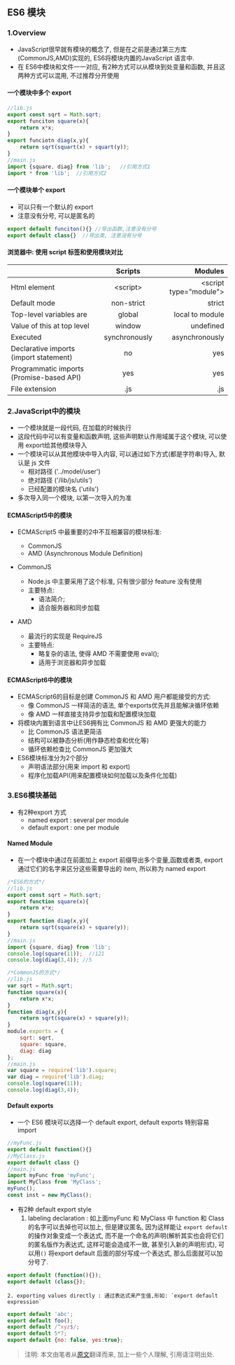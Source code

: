 ES6 模块
---

### 1.Overview
+ JavaScript很早就有模块的概念了, 但是在之前是通过第三方库(CommonJS,AMD)实现的, ES6将模块内置的JavaScript 语言中.
+ 在 ES6中模块和文件一一对应, 有2种方式可以从模块到处变量和函数, 并且这两种方式可以混用, 不过推荐分开使用

#### 一个模块中多个 export
```JavaScript
//lib.js
export const sqrt = Math.sqrt;
export funciton square(x){
	return x*x;
}
export funciotn diag(x,y){
	return sqrt(squart(x) + squart(y));
}
//main.js
import {square, diag} from 'lib';   //引用方式1
import * from 'lib';  //引用方式2
```

#### 一个模块单个 export
+ 可以只有一个默认的 export
+ 注意没有分号, 可以是匿名的
```JavaScript
export default funciton(){} //导出函数,注意没有分号
export default class{}  //导出类, 注意没有分号
```

#### 浏览器中: 使用 script 标签和使用模块对比
|      | Scripts          | Modules  |
| ------------- |:-------------:| -----:|
| Html element     | \<script\>| \<script type="module"\> |
| Default mode      | non-strict      |   strict |
| Top-level variables  are| global      |   local to module |
| Value of this at top level| window | undefined|
| Executed | synchronously | asynchronously | 
| Declarative imports (import statement) | no | yes|
| Programmatic imports (Promise-based API) | yes | yes |
| File extension	 | .js	| .js | 


### 2.JavaScript中的模块

+ 一个模块就是一段代码, 在加载的时候执行
+ 这段代码中可以有变量和函数声明, 这些声明默认作用域属于这个模块, 可以使用 export给其他模块导入
+ 一个模块可以从其他模块中导入内容, 可以通过如下方式(都是字符串)导入, 默认是 js 文件
	+ 相对路径 ('../model/user')
	+ 绝对路径 ('/lib/js/utils')
	+ 已经配置的模块名 ('utils')
+ 多次导入同一个模块, 以第一次导入的为准

#### ECMAScript5中的模块
+ ECMAScript5 中最重要的2中不互相兼容的模块标准:
	+ CommonJS
	+ AMD (Asynchronous Module Definition)

+ CommonJS
	+ Node.js 中主要采用了这个标准, 只有很少部分 feature 没有使用
	+ 主要特点: 
		+ 语法简介; 
		+ 适合服务器和同步加载

+ AMD
	+ 最流行的实现是 RequireJS
	+ 主要特点: 
		+ 略复杂的语法, 使得 AMD 不需要使用 eval(); 
		+ 适用于浏览器和异步加载

#### ECMAScript6中的模块
+ ECMAScript6的目标是创建 CommonJS 和 AMD 用户都能接受的方式:
	+ 像 CommonJS 一样简洁的语法, 单个exports优先并且能解决循环依赖
	+ 像 AMD 一样直接支持异步加载和配置模块加载
+ 将模块内置到语言中让ES6拥有比 CommonJS 和 AMD 更强大的能力
	+ 比 CommonJS 语法更简洁
	+ 结构可以被静态分析(用作静态检查和优化等)
	+ 循环依赖检查比 CommonJS 更加强大
+ ES6模块标准分为2个部分
	+ 声明语法部分(用来 import 和 export)
	+ 程序化加载API(用来配置模块如何加载以及条件化加载)

### 3.ES6模块基础
+ 有2种export 方式
	+ named export : several per module
	+ default export : one per module
#### Named Module
+ 在一个模块中通过在前面加上 export 前缀导出多个变量,函数或者类, export 通过它们的名字来区分这些需要导出的 item, 所以称为 named export 

```JavaScript
/*ES6的方式*/
//lib.js
export const sqrt = Math.sqrt;
export function square(x){
	return x*x;
}
export function diag(x,y){
	return sqrt(square(x) + square(y));
}
//main.js
import {square, diag} from 'lib';
console.log(square(11));  //121
console.log(diag(3,4)); //5

/*CommonJS的方式*/
//lib.js
var sqrt = Math.sqrt;
function square(x){
	return x*x;
}
function diag(x,y){
	return sqrt(square(x) + square(y));
}
module.exports = {
	sqrt: sqrt,
	square: square,
	diag: diag
};
//main.js
var square = require('lib').square;
var diag = require('lib').diag;
console.log(square(11));
console.log(diag(3,4));
```

#### Default exports
+ 一个 ES6 模块可以选择一个 default export, default exports 特别容易 import

```JavaScript
//myFunc.js
export default function(){}
//MyClass.js
export default class {}
//main.js
import myFunc from 'myFunc';
import MyClass from 'MyClass';
myFunc();
const inst = new MyClass();

```
+ 有2种 default export style
	1. labeling declaration : 如上面myFunc 和 MyClass 中 function 和 Class 的名字可以去掉也可以加上, 但是建议匿名, 因为这样能让 `export default` 的操作对象变成一个表达式, 而不是一个命名的声明(解析其实也会将它们的匿名版作为表达式, 这样可能会造成不一致, 甚至引入新的声明形式), 可以用`()` 将export default 后面的部分写成一个表达式, 那么后面就可以加分号了.

```JavaScript
export default (function(){});
export default (class{}); 

```
	2. exporting values directly : 通过表达式来产生值,形如: `export default expression`
	
```JavaScript
export default 'abc';
export default foo();
export default /^xyz$/;
export default 5*7;
export default {no: false, yes:true};
```







> 注明: 本文由笔者从[原文](http://exploringjs.com/es6/ch_modules.html)翻译而来, 加上一些个人理解, 引用请注明出处.